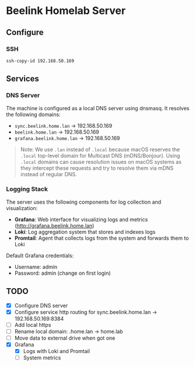 # Beelink Homelab Server

## Configure

### SSH

```console
ssh-copy-id 192.168.50.169
```

## Services

### DNS Server

The machine is configured as a local DNS server using dnsmasq. It resolves the following domains:

- `sync.beelink.home.lan` → 192.168.50.169
- `beelink.home.lan` → 192.168.50.169
- `grafana.beelink.home.lan` → 192.168.50.169

> Note: We use `.lan` instead of `.local` because macOS reserves the `.local` top-level domain for Multicast DNS (mDNS/Bonjour). Using `.local` domains can cause resolution issues on macOS systems as they intercept these requests and try to resolve them via mDNS instead of regular DNS.

### Logging Stack

The server uses the following components for log collection and visualization:

- **Grafana**: Web interface for visualizing logs and metrics (http://grafana.beelink.home.lan)
- **Loki**: Log aggregation system that stores and indexes logs
- **Promtail**: Agent that collects logs from the system and forwards them to Loki

Default Grafana credentials:
- Username: admin
- Password: admin (change on first login)

## TODO

- [x] Configure DNS server
- [x] Configure service http routing for sync.beelink.home.lan -> 192.168.50.169:8384
- [ ] Add local https
- [ ] Rename local domain: .home.lan -> home.lab
- [ ] Move data to external drive when got one
- [x] Grafana
  - [x] Logs with Loki and Promtail
  - [ ] System metrics
